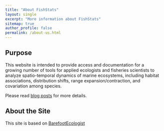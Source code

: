 ```yaml
---
title: "About FishStats"
layout: single
excerpt: "More information about FishStats"
sitemap: true
author_profile: false
permalink: /about-us.html
---
```


## Purpose
This website is intended to provide access and documentation for a growing number of tools for applied ecologists and fisheries scientists to analyze spatio-temporal dynamics of marine ecosystems, including habitat associations, distribution shifts, range expansion/contraction, and covariation among species.

Please read [blog posts](https://james-thorson.github.io/year-archive/) for more details.

## About the Site 
This site is based on [BarefootEcologist](http://barefootecologist.com.au/)
